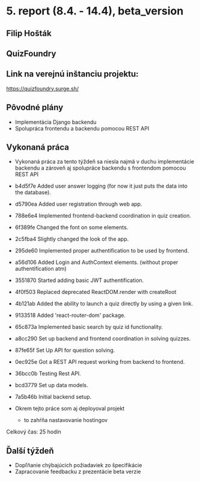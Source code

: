 # 5. report (8.4. - 14.4), beta_version

## Filip Hošták

## QuizFoundry

## Link na verejnú inštanciu projektu:
https://quizfoundry.surge.sh/

## Pôvodné plány

- Implementácia Django backendu
- Spolupráca frontendu a backendu pomocou REST API

## Vykonaná práca

- Vykonaná práca za tento týždeň sa niesla najmä v duchu implementácie backendu a
zároveň aj spolupráce backendu s frontendom pomocou REST API

- b4d5f7e Added user answer logging (for now it just puts the data into the database).
- d5790ea Added user registration through web app.
- 788e6e4 Implemented frontend-backend coordination in quiz creation.
- 6f389fe Changed the font on some elements.
- 2c5fba4 Slightly changed the look of the app.
- 295de60 Implemented proper authentification to be used by frontend.
- a56d106 Added Login and AuthContext elements. (without proper authentification atm)
- 3551870 Started adding basic JWT authentification.
- 4f0f503 Replaced deprecated ReactDOM.render with createRoot
- 4b121ab Added the ability to launch a quiz directly by using a given link.
- 9133518 Added 'react-router-dom' package.
- 65c873a Implemented basic search by quiz id functionality.
- a8cc290 Set up backend and frontend coordination in solving quizzes.
- 87fe65f Set Up API for question solving.
- 0ec925e Got a REST API request working from backend to frontend.
- 36bcc0b Testing Rest API.
- bcd3779 Set up data models.
- 7a5b46b Initial backend setup.

- Okrem tejto práce som aj deployoval projekt
	- to zahŕňa nastavovanie hostingov

Celkový čas: 25 hodín

## Ďalší týždeň
- Dopľňanie chýbajúcich požiadaviek zo špecifikácie
- Zapracovanie feedbacku z prezentácie beta verzie
